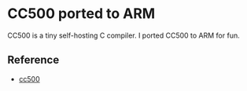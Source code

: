 # CC500 ported to ARM

CC500 is a tiny self-hosting C compiler.
I ported CC500 to ARM for fun.

## Reference

* [cc500](http://homepage.ntlworld.com/edmund.grimley-evans/cc500/)
